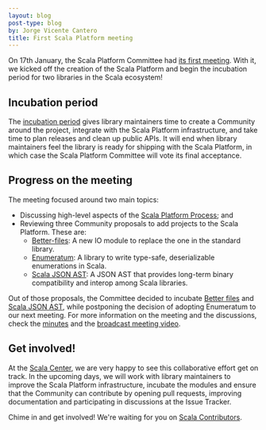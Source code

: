 ```yaml
---
layout: blog
post-type: blog
by: Jorge Vicente Cantero
title: First Scala Platform meeting
---
```


On 17th January, the Scala Platform Committee had [its first
meeting](https://contributors.scala-lang.org/t/first-scala-platform-meeting/368).
With it, we kicked off the creation of the Scala Platform and begin the
incubation period for two libraries in the Scala ecosystem!
  
## Incubation period
  
The [incubation
period](https://contributors.scala-lang.org/t/adding-better-files-to-the-scala-platform/340/23?u=jvica://contributors.scala-lang.org/t/adding-better-files-to-the-scala-platform/340/23?u=jvican)
gives library maintainers time to create a Community around the project,
integrate with the Scala Platform infrastructure, and take time to plan releases
and clean up public APIs.
It will end when library maintainers feel the library
is ready for shipping with the Scala Platform, in which case the Scala Platform
Committee will vote its final acceptance.
  
## Progress on the meeting
  
The meeting focused around two main topics:
  
* Discussing high-level aspects of the [Scala Platform Process](http://scala-lang.org/blog/2016/11/28/spp.html); and
* Reviewing three Community proposals to add projects to the Scala Platform.  These are:
    * [Better-files](https://contributors.scala-lang.org/t/adding-better-files-to-the-scala-platform/340/15):
      A new IO module to replace the one in the standard library.
    * [Enumeratum](https://contributors.scala-lang.org/t/adding-enumeratum-to-the-scala-platform/307/7):
      A library to write type-safe, deserializable enumerations in Scala.
    * [Scala JSON AST](https://contributors.scala-lang.org/t/scala-json-ast-sp-proposal/175/25):
      A JSON AST that provides long-term binary compatibility and interop among
      Scala libraries.
  
Out of those proposals, the Committee decided to incubate [Better
files](https://github.com/pathikrit/better-files) and [Scala JSON
AST](https://github.com/mdedetrich/scala-json-ast), while postponing the
decision of adopting Enumeratum to our next meeting.
For more information on the meeting
and the discussions, check the
[minutes](https://contributors.scala-lang.org/t/first-scala-platform-meeting/368/5?u=jvican)
and the [broadcast meeting video](https://www.youtube.com/watch?v=eqSSXg7Up2I).
  
## Get involved!
  
At the [Scala Center](https://scala.epfl.ch), we are very happy to see this
collaborative effort get on track. In the upcoming days, we will work with
library maintainers to improve the Scala Platform infrastructure, incubate the
modules and ensure that the Community can contribute by opening pull requests,
improving documentation and participating in discussions at the Issue Tracker.
  
Chime in and get involved!  We're waiting for you on [Scala
Contributors](https://contributors.scala-lang.org).

